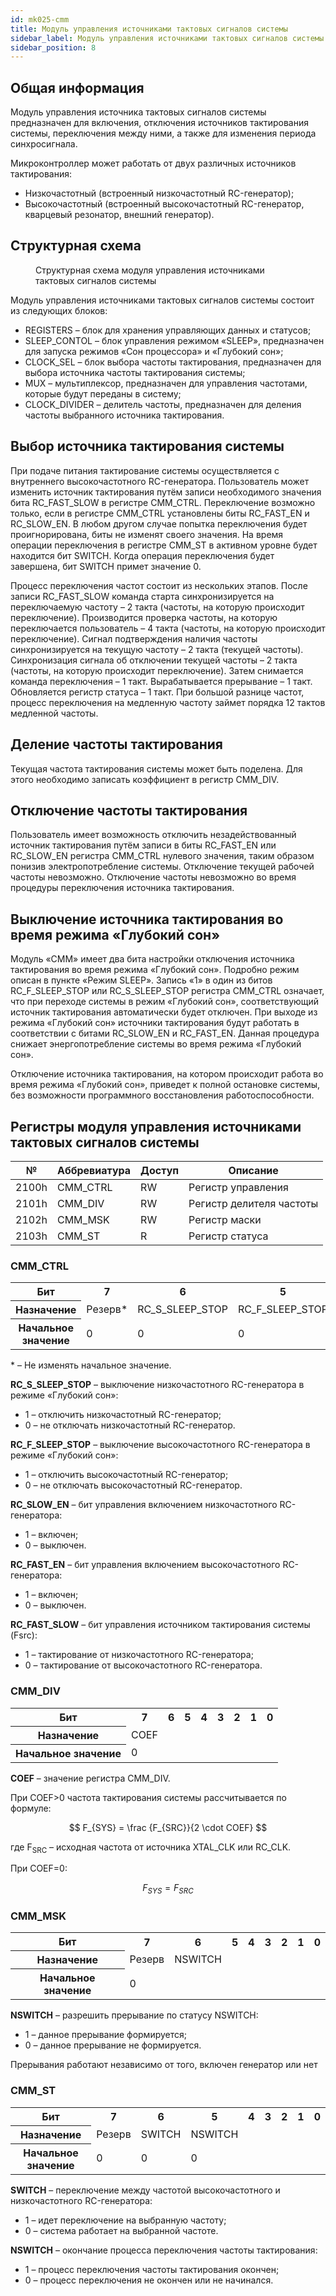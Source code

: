 ```yaml
---
id: mk025-cmm
title: Модуль управления источниками тактовых сигналов системы
sidebar_label: Модуль управления источниками тактовых сигналов системы
sidebar_position: 8
---
```


## Общая информация

Модуль управления источника тактовых сигналов системы предназначен для включения, отключения источников тактирования системы, переключения между ними, а также для изменения периода синхросигнала.

Микроконтроллер может работать от двух различных источников тактирования:

- Низкочастотный (встроенный низкочастотный RC-генератор);
- Высокочастотный (встроенный высокочастотный RC-генератор, кварцевый резонатор, внешний генератор).

## Структурная схема

<div className="doc-image-container">
<figure>
  <img src="/img/5400ВК025/cmm/Управление_иточниками_тактовых_сигналов.svg" alt="" />
  <figcaption  className="doc-image-container__image-title">Структурная схема модуля управления источниками тактовых сигналов системы</figcaption>
</figure>
</div>

Модуль управления источниками тактовых сигналов системы состоит из следующих блоков:

- REGISTERS – блок для хранения управляющих данных и статусов;
- SLEEP_CONTOL – блок управления режимом «SLEEP», предназначен для запуска режимов «Сон процессора» и «Глубокий сон»;
- CLOCK_SEL – блок выбора частоты тактирования, предназначен для выбора источника частоты тактирования системы;
- MUX – мультиплексор, предназначен для управления частотами, которые будут переданы
  в систему;
- CLOCK_DIVIDER – делитель частоты, предназначен для деления частоты выбранного источника тактирования.

## Выбор источника тактирования системы

При подаче питания тактирование системы осуществляется с внутреннего высокочастотного
RC-генератора. Пользователь может изменить источник тактирования путём записи необходимого значения бита RC_FAST_SLOW в регистре CMM_CTRL. Переключение возможно только, если в регистре CMM_CTRL установлены биты RC_FAST_EN и RC_SLOW_EN. В любом другом случае попытка переключения будет проигнорирована, биты не изменят своего значения. На время операции переключения в регистре CMM_ST в активном уровне будет находится бит SWITCH. Когда операция переключения будет завершена, бит SWITCH примет значение 0.

Процесс переключения частот состоит из нескольких этапов. После записи RC_FAST_SLOW команда старта синхронизируется на переключаемую частоту – 2 такта (частоты, на которую происходит переключение). Производится проверка частоты, на которую переключается пользователь – 4 такта (частоты, на которую происходит переключение). Сигнал подтверждения наличия частоты синхронизируется на текущую частоту – 2 такта (текущей частоты). Синхронизация сигнала
об отключении текущей частоты – 2 такта (частоты, на которую происходит переключение).
Затем снимается команда переключения – 1 такт. Вырабатывается прерывание – 1 такт. Обновляется регистр статуса – 1 такт. При большой разнице частот, процесс переключения на медленную частоту займет порядка 12 тактов медленной частоты.

## Деление частоты тактирования

Текущая частота тактирования системы может быть поделена. Для этого необходимо записать коэффициент в регистр CMM_DIV.

## Отключение частоты тактирования

Пользователь имеет возможность отключить незадействованный источник тактирования путём записи в биты RC_FAST_EN или RC_SLOW_EN регистра CMM_CTRL нулевого значения, таким образом понизив электропотребление системы. Отключение текущей рабочей частоты невозможно. Отключение частоты невозможно во время процедуры переключения источника тактирования.

## Выключение источника тактирования во время режима «Глубокий сон»

Модуль «CMM» имеет два бита настройки отключения источника тактирования во время режима «Глубокий сон». Подробно режим описан в пункте «Режим SLEEP». Запись «1» в один из битов RC_F_SLEEP_STOP или RC_S_SLEEP_STOP регистра CMM_CTRL означает, что при переходе системы в режим «Глубокий сон», соответствующий источник тактирования автоматически будет отключен. При выходе из режима «Глубокий сон» источники тактирования будут работать в соответствии с битами RC_SLOW_EN и RC_FAST_EN. Данная процедура снижает энергопотребление системы во время режима «Глубокий сон».

Отключение источника тактирования, на котором происходит работа во время режима «Глубокий сон», приведет к полной остановке системы, без возможности программного восстановления работоспособности.

## Регистры модуля управления источниками тактовых сигналов системы

| №     | Аббревиатура | Доступ | Описание                 |
| ----- | ------------ | ------ | ------------------------ |
| 2100h | CMM_CTRL     | RW     | Регистр управления       |
| 2101h | CMM_DIV      | RW     | Регистр делителя частоты |
| 2102h | CMM_MSK      | RW     | Регистр маски            |
| 2103h | CMM_ST       | R      | Регистр статуса          |

### CMM_CTRL

<table className="table">
<tbody>
  <tr>
    <th >Бит</th>
    <th >7</th>
    <th >6</th>
    <th >5</th>
    <th >4</th>
    <th >3</th>
    <th >2</th>
    <th >1</th>
    <th >0</th>
  </tr>

  <tr>
    <th >Назначение</th>
    <td  colSpan={3} >Резерв*</td>
    <td  >RC_S_SLEEP_STOP</td>
    <td  >RC_F_SLEEP_STOP</td>
    <td  >RC_SLOW_EN</td>
    <td  >RC_FAST_EN</td>
    <td  >RC_FAST_SLOW</td>
  </tr>

  <tr>
    <th >Начальное значение</th>
    <td colSpan={3} >0</td>
    <td >0</td>
    <td >0</td>
    <td >1</td>
    <td >1</td>
    <td >0</td>
  </tr>
</tbody>
</table>

\* – Не изменять начальное значение.

**RC_S_SLEEP_STOP** – выключение низкочастотного RC-генератора в режиме «Глубокий сон»:

- 1 – отключить низкочастотный RC-генератор;
- 0 – не отключать низкочастотный RC-генератор.

**RC_F_SLEEP_STOP** – выключение высокочастотного RC-генератора в режиме «Глубокий сон»:

- 1 – отключить высокочастотный RC-генератор;
- 0 – не отключать высокочастотный RC-генератор.

**RC_SLOW_EN** – бит управления включением низкочастотного RC-генератора:

- 1 – включен;
- 0 – выключен.

**RC_FAST_EN** – бит управления включением высокочастотного RC-генератора:

- 1 – включен;
- 0 – выключен.

**RC_FAST_SLOW** – бит управления источником тактирования системы (Fsrc):

- 1 – тактирование от низкочастотного RC-генератора;
- 0 – тактирование от высокочастотного RC-генератора.

### CMM_DIV

<table className="table">
<tbody>
 
  <tr>
    <th >Бит</th>
    <th >7</th>
    <th >6</th>
    <th >5</th>
    <th >4</th>
    <th >3</th>
    <th >2</th>
    <th >1</th>
    <th >0</th>
  </tr>

  <tr>
    <th >Назначение</th>
    <td colSpan={8} >COEF</td>
  </tr>

  <tr>
    <th >Начальное значение</th>
    <td colSpan={8} >0</td>
  </tr>
</tbody>
</table>

**COEF** – значение регистра CMM_DIV.

При COEF>0 частота тактирования системы рассчитывается по формуле:

$$
F_{SYS} = \frac {F_{SRC}}{2 \cdot COEF}
$$

где F<sub>SRC</sub> – исходная частота от источника XTAL_CLK или RC_CLK.

При COEF=0:

$$
F_{SYS} = F_{SRC}
$$

### CMM_MSK

<table className="table">
<tbody>
 
  <tr>
    <th >Бит</th>
    <th >7</th>
    <th >6</th>
    <th >5</th>
    <th >4</th>
    <th >3</th>
    <th >2</th>
    <th >1</th>
    <th >0</th>
  </tr>

  <tr>
    <th >Назначение</th>
    <td colSpan={7}  >Резерв</td>
    <td >NSWITCH</td>
  </tr>

  <tr>
    <th >Начальное значение</th>
    <td colSpan={8} >0</td>
  </tr>
</tbody>
</table>

**NSWITCH** – разрешить прерывание по статусу NSWITCH:

- 1 – данное прерывание формируется;
- 0 – данное прерывание не формируется.

Прерывания работают независимо от того, включен генератор или нет

### CMM_ST

<table className="table">
<tbody>
 
  <tr>
    <th >Бит</th>
    <th >7</th>
    <th >6</th>
    <th >5</th>
    <th >4</th>
    <th >3</th>
    <th >2</th>
    <th >1</th>
    <th >0</th>
  </tr>

  <tr>
    <th >Назначение</th>
    <td colSpan={6} >Резерв</td>
    <td >SWITCH</td>
    <td >NSWITCH</td>
  </tr>

  <tr>
    <th >Начальное значение</th>
    <td colSpan={6} >0</td>
    <td >0</td>
    <td >0</td>
  </tr>
</tbody>
</table>

**SWITCH** – переключение между частотой высокочастотного и низкочастотного RC-генератора:

- 1 – идет переключение на выбранную частоту;
- 0 – система работает на выбранной частоте.

**NSWITCH** – окончание процесса переключения частоты тактирования:

- 1 – процесс переключения частоты тактирования окончен;
- 0 – процесс переключения не окончен или не начинался.
